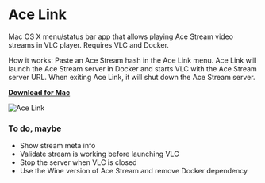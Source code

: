 # Ace Link

Mac OS X menu/status bar app that allows playing Ace Stream video streams in VLC player. Requires VLC and Docker.

How it works: Paste an Ace Stream hash in the Ace Link menu. Ace Link will launch the Ace Stream server in Docker and starts VLC with the Ace Stream server URL. When exiting Ace Link, it will shut down the Ace Stream server.

**[Download for Mac](https://github.com/blaise-io/acelink/releases)**

![Ace Link](https://i.imgur.com/QwMOUEp.png)

### To do, maybe

 - Show stream meta info
 - Validate stream is working before launching VLC
 - Stop the server when VLC is closed 
 - Use the Wine version of Ace Stream and remove Docker dependency
